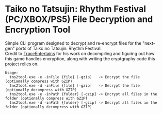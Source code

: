 # Taiko no Tatsujin: Rhythm Festival (PC/XBOX/PS5) File Decryption and Encryption Tool

Simple CLI program designed to decrypt and re-encrypt files for the "next-gen" ports of Taiko no Tatsujin: Rhythm Festival.  
Credit to [TraceEntertains](https://github.com/TraceEntertains) for his work on decompiling and figuring out how this game handles encryption, along with writing the cryptgraphy code this project relies on.  

```
Usage:
  tns2tool.exe -e -inFile {file} [-gzip]   -> Encrypt the file (optionally compress with GZIP)
  tns2tool.exe -d -inFile {file} [-gzip]   -> Decrypt the file (optionally decompress with GZIP)
  tns2tool.exe -e -inPath {folder} [-gzip] -> Encrypt all files in the folder (optionally compress with GZIP)
  tns2tool.exe -d -inPath {folder} [-gzip] -> Decrypt all files in the folder (optionally decompress with GZIP)
```